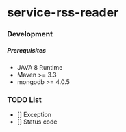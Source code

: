 # service-rss-reader

### Development

##### Prerequisites
* JAVA 8 Runtime
* Maven >= 3.3
* mongodb >= 4.0.5


### TODO List
- [] Exception
- [] Status code